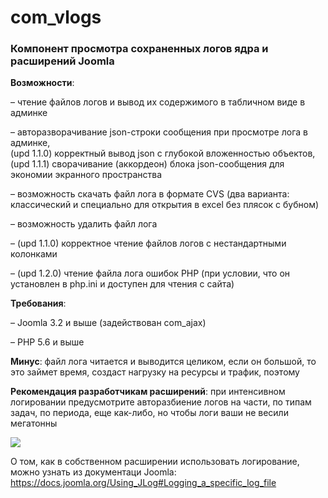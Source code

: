 # com_vlogs


### Компонент просмотра сохраненных логов ядра и расширений Joomla


**Возможности**:

– чтение файлов логов и вывод их содержимого в табличном виде в админке

– авторазворачивание json-строки сообщения при просмотре лога в админке,<br>(upd 1.1.0) корректный вывод json с глубокой вложенностью объектов,<br>(upd 1.1.1) сворачивание (аккордеон) блока json-сообщения для экономии экранного пространства

– возможность скачать файл лога в формате CVS (два варианта: классический и специально для открытия в excel без плясок с бубном)

– возможность удалить файл лога

– (upd 1.1.0) корректное чтение файлов логов с нестандартными колонками

– (upd 1.2.0) чтение файла лога ошибок PHP (при условии, что он установлен в php.ini и доступен для чтения с сайта)


**Требования**:

– Joomla 3.2 и выше (задействован com_ajax)

– PHP 5.6 и выше


**Минус**: файл лога читается и выводится целиком, если он большой, то это займет время, создаст нагрузку на ресурсы и трафик, поэтому


**Рекомендация разработчикам расширений**: при интенсивном логировании предусмотрите авторазбиение логов на части, по типам задач, по периода, еще как-либо, но чтобы логи ваши не весили мегатонны


<img src="https://image.prntscr.com/image/pbf3-h1UT8G8QvcGtZ3Hbw.png">

О том, как в собственном расширении использовать логирование, можно узнать из документаци Joomla: https://docs.joomla.org/Using_JLog#Logging_a_specific_log_file
